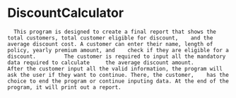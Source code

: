 # DiscountCalculator
      This program is designed to create a final report that shows the total customers, total customer eligible for discount,    and the average discount cost. A customer can enter their name, length of policy, yearly premium amount, and    check if they are eligible for a discount.         The customer is required to input all the mandatory data required to calculate     the average discount amount.             After the customer input all the valid information, the program will ask the user if they want to continue. There, the customer,    has the choice to end the program or continue inputing data. At the end of the program, it will print out a report.
